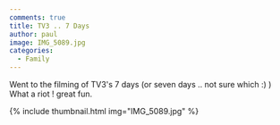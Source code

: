 ```yaml
---
comments: true
title: TV3 .. 7 Days
author: paul
image: IMG_5089.jpg
categories:
  - Family
---
```


Went to the filming of TV3's 7 days (or seven days .. not sure which :) )
What a riot ! great fun.
  

{% include thumbnail.html img="IMG_5089.jpg" %}
